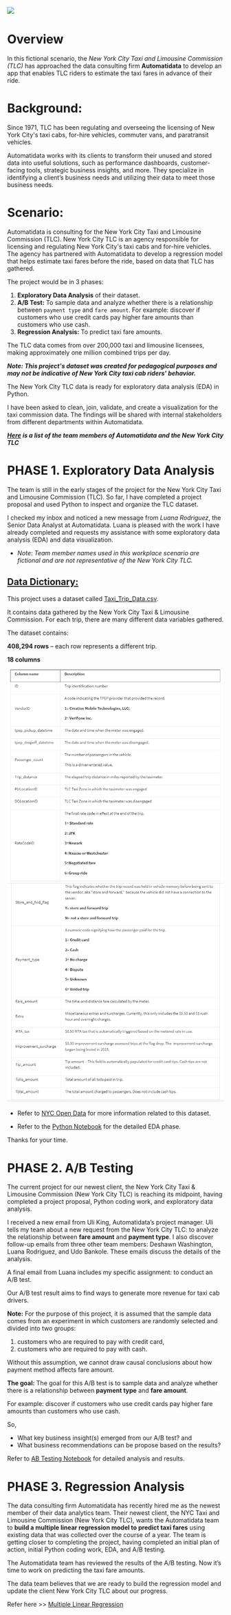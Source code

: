 ![](taxi)

# Overview 

In this fictional scenario, the *New York City Taxi and Limousine Commission (TLC)* has approached the data consulting firm **Automatidata** to develop an app that enables TLC riders to estimate the taxi fares in advance of their ride.

# Background:

Since 1971, TLC has been regulating and overseeing the licensing of New York City's taxi cabs, for-hire vehicles, commuter vans, and paratransit vehicles.

Automatidata works with its clients to transform their unused and stored data into useful solutions, such as performance dashboards, customer-facing tools, strategic business insights, and more. They specialize in identifying a client’s business needs and utilizing their data to meet those business needs. 

# Scenario:

Automatidata is consulting for the New York City Taxi and Limousine Commission (TLC). New York City TLC is an agency responsible for licensing and regulating New York City's taxi cabs and for-hire vehicles. The agency has partnered with Automatidata to develop a regression model that helps estimate taxi fares before the ride, based on data that TLC has gathered. 

The project would be in 3 phases:
1. **Exploratory Data Analysis** of their dataset.
2. **A/B Test:** To sample data and analyze whether there is a relationship between `payment type` and `fare amount`. For example: discover if customers who use credit cards pay higher fare amounts than customers who use cash.
3. **Regression Analysis:** To predict taxi fare amounts.

The TLC data comes from over 200,000 taxi and limousine licensees, making approximately one million combined trips per day.

**_Note: This project's dataset was created for pedagogical purposes and may not be indicative of New York City taxi cab riders' behavior._**

The New York City TLC data is ready for exploratory data analysis (EDA) in Python. 

I have been asked to clean, join, validate, and create a visualization for the taxi commission data. The findings will be shared with internal stakeholders from different departments within Automatidata.

_**[Here](Members_List.md) is a list of the team members of Automatidata and the New York City TLC**_

# PHASE 1. Exploratory Data Analysis

The team is still in the early stages of the project for the New York City Taxi and Limousine Commission (TLC). So far, I have completed a project proposal and used Python to inspect and organize the TLC dataset.

I checked my inbox and noticed a new message from _Luana Rodriguez_, the Senior Data Analyst at Automatidata. Luana is pleased with the work I have already completed and requests my assistance with some exploratory data analysis (EDA) and data visualization. 

* _Note: Team member names used in this workplace scenario are fictional and are not representative of the New York City TLC._

## <ins>Data Dictionary:
This project uses a dataset called [Taxi_Trip_Data.csv](2017_Yellow_Taxi_Trip_Data.csv).

It contains data gathered by the New York City Taxi & Limousine Commission. For each trip, there are many different data variables gathered. 

The dataset contains:

**408,294 rows** – each row represents a different trip.

**18 columns**

![](dic1.PNG)
![](dic2.PNG)



- Refer to [NYC Open Data](https://data.cityofnewyork.us/Transportation/2017-Yellow-Taxi-Trip-Data/biws-g3hs) for more information related to this dataset.


- Refer to the [Python Notebook](Exploratory_Data_Analysis.ipynb) for the detailed EDA phase. 


Thanks for your time.


# PHASE 2. A/B Testing

The current project for our newest client, the New York City Taxi & Limousine Commission (New York City TLC) is reaching its midpoint, having completed a project proposal, Python coding work, and exploratory data analysis.

I received a new email from Uli King, Automatidata’s project manager. Uli tells my team about a new request from the New York City TLC: to analyze the relationship between **fare amount** and **payment type**. I also discover follow-up emails from three other team members: Deshawn Washington, Luana Rodriguez, and Udo Bankole. These emails discuss the details of the analysis. 

A final email from Luana includes my specific assignment: to conduct an A/B test. 

Our A/B test result aims to find ways to generate more revenue for taxi cab drivers.

**Note:** For the purpose of this project, it is assumed that the sample data comes from an experiment in which customers are randomly selected and divided into two groups: 

1) customers who are required to pay with credit card, 
2) customers who are required to pay with cash. 

Without this assumption, we cannot draw causal conclusions about how payment method affects fare amount.

**The goal:** The goal for this A/B test is to sample data and analyze whether there is a relationship between **payment type** and **fare amount**. 

For example: discover if customers who use credit cards pay higher fare amounts than customers who use cash.

So, 
* What key business insight(s) emerged from our A/B test? and
* What business recommendations can be propose based on the results?
  
Refer to [AB Testing Notebook](AB_Testing.ipynb) for detailed analysis and results.


# PHASE 3. Regression Analysis
The data consulting firm Automatidata has recently hired me as the newest member of their data analytics team. Their newest client, the NYC Taxi and Limousine Commission (New York City TLC), wants the Automatidata team to **build a multiple linear regression model to predict taxi fares** using existing data that was collected over the course of a year. The team is getting closer to completing the project, having completed an initial plan of action, initial Python coding work, EDA, and A/B testing.

The Automatidata team has reviewed the results of the A/B testing. Now it’s time to work on predicting the taxi fare amounts. 

The data team believes that we are ready to build the regression model and update the client New York City TLC about our progress.

Refer here >> [Multiple Linear Regression](Regression%20_Analysis.ipynb)



